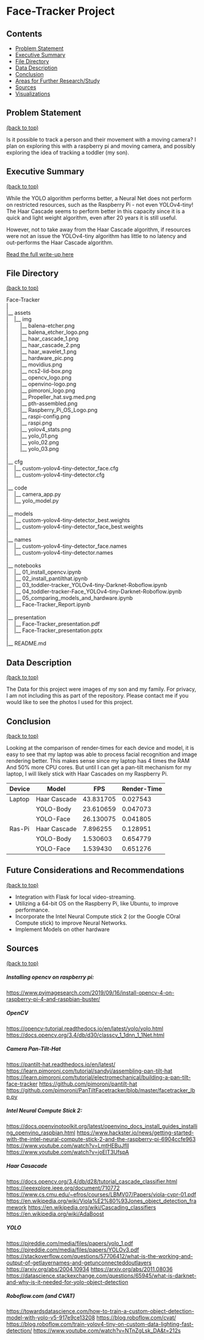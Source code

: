 # Face-Tracker Project


## Contents
 - [Problem Statement](#Problem-Statement)
 - [Executive Summary](#Executive-Summary)
 - [File Directory](#File-Directory)
 - [Data Description](#Data-Description)
 - [Conclusion](#Conclusion)
 - [Areas for Further Research/Study](#Areas-for-Further-Research/Study)
 - [Sources](#Sources)
 - [Visualizations](#Visualizations)


## Problem Statement
[(back to top)](#Face-Tracker-Project)

Is it possible to track a person and their movement with a moving camera? I plan on exploring this with a raspberry pi and moving camera, and possibly exploring the idea of tracking a toddler (my son).


## Executive Summary

[(back to top)](#Face-Tracker-Project)

While the YOLO algorithm performs better, a Neural Net does not perform on restricted resources, such as the Raspberry Pi - not even YOLOv4-tiny! The Haar Cascade seems to perform better in this capacity since it is a quick and light weight algorithm, even after 20 years it is still useful. 

However, not to take away from the Haar Cascade algorithm, if resources were not an issue the YOLOv4-tiny algorithm has little to no latency and out-performs the Haar Cascade algorithm.

[Read the full write-up here](Face-Tracker_Report.md)


## File Directory
[(back to top)](#Face-Tracker-Project)

Face-Tracker<br />
|<br />
|__ assets<br />
|&nbsp;&nbsp;&nbsp;&nbsp;|__ img <br />
|&nbsp;&nbsp;&nbsp;&nbsp;&nbsp;&nbsp;&nbsp;&nbsp;|__ balena-etcher.png <br />
|&nbsp;&nbsp;&nbsp;&nbsp;&nbsp;&nbsp;&nbsp;&nbsp;|__ balena_etcher_logo.png <br />
|&nbsp;&nbsp;&nbsp;&nbsp;&nbsp;&nbsp;&nbsp;&nbsp;|__ haar_cascade_1.png <br />
|&nbsp;&nbsp;&nbsp;&nbsp;&nbsp;&nbsp;&nbsp;&nbsp;|__ haar_cascade_2.png <br />
|&nbsp;&nbsp;&nbsp;&nbsp;&nbsp;&nbsp;&nbsp;&nbsp;|__ haar_wavelet_1.png <br />
|&nbsp;&nbsp;&nbsp;&nbsp;&nbsp;&nbsp;&nbsp;&nbsp;|__ hardware_pic.png <br />
|&nbsp;&nbsp;&nbsp;&nbsp;&nbsp;&nbsp;&nbsp;&nbsp;|__ movidius.png <br />
|&nbsp;&nbsp;&nbsp;&nbsp;&nbsp;&nbsp;&nbsp;&nbsp;|__ ncs2-lid-box.png <br />
|&nbsp;&nbsp;&nbsp;&nbsp;&nbsp;&nbsp;&nbsp;&nbsp;|__ opencv_logo.png <br />
|&nbsp;&nbsp;&nbsp;&nbsp;&nbsp;&nbsp;&nbsp;&nbsp;|__ openvino-logo.png <br />
|&nbsp;&nbsp;&nbsp;&nbsp;&nbsp;&nbsp;&nbsp;&nbsp;|__ pimoroni_logo.png <br />
|&nbsp;&nbsp;&nbsp;&nbsp;&nbsp;&nbsp;&nbsp;&nbsp;|__ Propeller_hat.svg.med.png <br />
|&nbsp;&nbsp;&nbsp;&nbsp;&nbsp;&nbsp;&nbsp;&nbsp;|__ pth-assembled.png <br />
|&nbsp;&nbsp;&nbsp;&nbsp;&nbsp;&nbsp;&nbsp;&nbsp;|__ Raspberry_Pi_OS_Logo.png <br />
|&nbsp;&nbsp;&nbsp;&nbsp;&nbsp;&nbsp;&nbsp;&nbsp;|__ raspi-config.png <br />
|&nbsp;&nbsp;&nbsp;&nbsp;&nbsp;&nbsp;&nbsp;&nbsp;|__ raspi.png <br />
|&nbsp;&nbsp;&nbsp;&nbsp;&nbsp;&nbsp;&nbsp;&nbsp;|__ yolov4_stats.png <br />
|&nbsp;&nbsp;&nbsp;&nbsp;&nbsp;&nbsp;&nbsp;&nbsp;|__ yolo_01.png <br />
|&nbsp;&nbsp;&nbsp;&nbsp;&nbsp;&nbsp;&nbsp;&nbsp;|__ yolo_02.png <br />
|&nbsp;&nbsp;&nbsp;&nbsp;&nbsp;&nbsp;&nbsp;&nbsp;|__ yolo_03.png <br />
|<br />
|__ cfg<br />
|&nbsp;&nbsp;&nbsp;&nbsp;|__ custom-yolov4-tiny-detector_face.cfg <br />
|&nbsp;&nbsp;&nbsp;&nbsp;|__ custom-yolov4-tiny-detector.cfg <br />
|<br />
|__ code<br />
|&nbsp;&nbsp;&nbsp;&nbsp;|__ camera_app.py <br />
|&nbsp;&nbsp;&nbsp;&nbsp;|__ yolo_model.py <br />
|<br />
|__ models <br />
|&nbsp;&nbsp;&nbsp;&nbsp;|__ custom-yolov4-tiny-detector_best.weights <br />
|&nbsp;&nbsp;&nbsp;&nbsp;|__ custom-yolov4-tiny-detector_face_best.weights <br />
|<br />
|__ names <br />
|&nbsp;&nbsp;&nbsp;&nbsp;|__ custom-yolov4-tiny-detector_face.names <br />
|&nbsp;&nbsp;&nbsp;&nbsp;|__ custom-yolov4-tiny-detector.names <br />
|<br />
|__ notebooks <br />
|&nbsp;&nbsp;&nbsp;&nbsp;|__ 01_install_opencv.ipynb <br />
|&nbsp;&nbsp;&nbsp;&nbsp;|__ 02_install_pantilthat.ipynb <br />
|&nbsp;&nbsp;&nbsp;&nbsp;|__ 03_toddler-tracker_YOLOv4-tiny-Darknet-Roboflow.ipynb <br />
|&nbsp;&nbsp;&nbsp;&nbsp;|__ 04_toddler-tracker-Face_YOLOv4-tiny-Darknet-Roboflow.ipynb <br />
|&nbsp;&nbsp;&nbsp;&nbsp;|__ 05_comparing_models_and_hardware.ipynb <br />
|&nbsp;&nbsp;&nbsp;&nbsp;|__ Face-Tracker_Report.ipynb <br />
|<br />
|__ presentation <br />
|&nbsp;&nbsp;&nbsp;&nbsp;|__ Face-Tracker_presentation.pdf <br />
|&nbsp;&nbsp;&nbsp;&nbsp;|__ Face-Tracker_presentation.pptx <br />
|<br />
|__ README.md <br />


## Data Description
[(back to top)](#Face-Tracker-Project)

The Data for this project were images of my son and my family. For privacy, I am not including this as part of the repository. Please contact me if you would like to see the photos I used for this project.



## Conclusion
[(back to top)](#Face-Tracker-Project)

Looking at the comparison of render-times for each device and model, it is easy to see that my laptop was able to process facial recognition and image rendering better. This makes sense since my laptop has 4 times the RAM And 50% more CPU cores. But until I can get a pan-tilt mechanism for my laptop, I will likely stick with Haar Cascades on my Raspberry Pi.

| Device | Model        | FPS       | Render-Time |
| ------ | ------------ | --------- | ----------- |
| Laptop | Haar Cascade | 43.831705 | 0.027543    |
|        | YOLO-Body    | 23.610659 | 0.047073    |
|        | YOLO-Face    | 26.130075 | 0.041805    |
| Ras-Pi | Haar Cascade | 7.896255  | 0.128951    |
|        | YOLO-Body    | 1.530603  | 0.654779    |
|        | YOLO-Face    | 1.539430  | 0.651276    |




## Future Considerations and Recommendations
[(back to top)](#Face-Tracker-Project)

 - Integration with Flask for local video-streaming.
 - Utilizing a 64-bit OS on the Raspberry Pi, like Ubuntu, to improve performance.
 - Incorporate the Intel Neural Compute stick 2 (or the Google COral Compute stick) to improve Neural Networks.
 - Implement Models on other hardware


## Sources
[(back to top)](#Face-Tracker-Project)

##### Installing opencv on raspberry pi:
https://www.pyimagesearch.com/2019/09/16/install-opencv-4-on-raspberry-pi-4-and-raspbian-buster/


##### OpenCV
https://opencv-tutorial.readthedocs.io/en/latest/yolo/yolo.html
https://docs.opencv.org/3.4/db/d30/classcv_1_1dnn_1_1Net.html


##### Camera Pan-Tilt-Hat
https://pantilt-hat.readthedocs.io/en/latest/
https://learn.pimoroni.com/tutorial/sandyj/assembling-pan-tilt-hat
https://learn.pimoroni.com/tutorial/electromechanical/building-a-pan-tilt-face-tracker
https://github.com/pimoroni/pantilt-hat
https://github.com/pimoroni/PanTiltFacetracker/blob/master/facetracker_lbp.py


##### Intel Neural Compute Stick 2:
https://docs.openvinotoolkit.org/latest/openvino_docs_install_guides_installing_openvino_raspbian.html
https://www.hackster.io/news/getting-started-with-the-intel-neural-compute-stick-2-and-the-raspberry-pi-6904ccfe963
https://www.youtube.com/watch?v=LmtHEBuJfII
https://www.youtube.com/watch?v=joElT3UfspA


##### Haar Casacade
https://docs.opencv.org/3.4/db/d28/tutorial_cascade_classifier.html
https://ieeexplore.ieee.org/document/710772
https://www.cs.cmu.edu/~efros/courses/LBMV07/Papers/viola-cvpr-01.pdf
https://en.wikipedia.org/wiki/Viola%E2%80%93Jones_object_detection_framework
https://en.wikipedia.org/wiki/Cascading_classifiers
https://en.wikipedia.org/wiki/AdaBoost


##### YOLO
https://pjreddie.com/media/files/papers/yolo_1.pdf
https://pjreddie.com/media/files/papers/YOLOv3.pdf
https://stackoverflow.com/questions/57706412/what-is-the-working-and-output-of-getlayernames-and-getunconnecteddoutlayers
https://arxiv.org/abs/2004.10934
https://arxiv.org/abs/2011.08036
https://datascience.stackexchange.com/questions/65945/what-is-darknet-and-why-is-it-needed-for-yolo-object-detection


##### Roboflow.com (and CVAT)
https://towardsdatascience.com/how-to-train-a-custom-object-detection-model-with-yolo-v5-917e9ce13208
https://blog.roboflow.com/cvat/
https://blog.roboflow.com/train-yolov4-tiny-on-custom-data-lighting-fast-detection/
https://www.youtube.com/watch?v=NTnZgLsk_DA&t=212s


